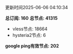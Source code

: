 更新时间2025-06-06 04:10:34

**总订阅: 160**
**总节点: 41315**
- vless节点: 18664
- hysteria2节点: 6

**google ping有效节点: 202**
